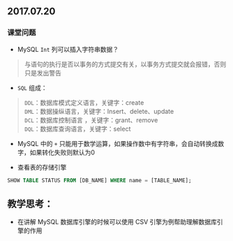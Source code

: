 ## 2017.07.20

### 课堂问题

 - MySQL `Int` 列可以插入字符串数据？

 > 与语句的执行是否以事务的方式提交有关，以事务方式提交就会报错，否则只是发出警告

 - `SQL` 组成：

 > `DDL`：数据库模式定义语言，关键字：create  
 > `DML`：数据操纵语言，关键字：Insert、delete、update  
 > `DCL`：数据库控制语言 ，关键字：grant、remove  
 > `DQL`：数据库查询语言，关键字：select  

 - MySQL 中的 `+` 只能用于数学运算，如果操作数中有字符串，会自动转换成数字，如果转化失败则默认为0

 - 查看表的存储引擎

```sql
SHOW TABLE STATUS FROM [DB_NAME] WHERE name = [TABLE_NAME];
```


## 教学思考：

 - 在讲解 MySQL 数据库引擎的时候可以使用 CSV 引擎为例帮助理解数据库引擎的作用